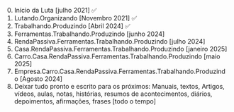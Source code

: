 0. Início da Luta [julho 2021] ✅
1. Lutando.Organizando [Novembro 2021] ✅
2. Trabalhando.Produzindo [Abril 2024] ✅
3. Ferramentas.Trabalhando.Produzindo [junho 2024]
4. RendaPassiva.Ferramentas.Trabalhando.Produzindo [julho 2024]
5. Casa.RendaPassiva.Ferramentas.Trabalhando.Produzindo [janeiro 2025]
6. Carro.Casa.RendaPassiva.Ferramentas.Trabalhando.Produzindo [maio 2025]
7. Empresa.Carro.Casa.RendaPassiva.Ferramentas.Trabalhando.Produzindo [Agosto 2024]
8. Deixar tudo pronto e escrito para os próximos: Manuais, textos, Artigos, vídeos, aulas, notas, histórias, resumos de acontecimentos, diários, depoimentos, afirmações, frases [todo o tempo]
